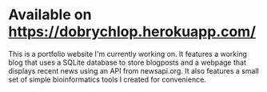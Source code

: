 # Available on https://dobrychlop.herokuapp.com/ 

This is a portfolio website I'm currently working on. It features a working blog that uses a SQLite database to store blogposts and a webpage that displays recent news using an API from newsapi.org. It also features a small set of simple bioinformatics tools I created for convenience.
